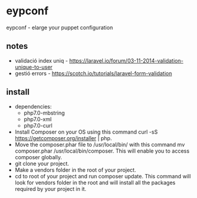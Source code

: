 # eypconf
eypconf - elarge your puppet configuration

## notes

* validació index uniq - https://laravel.io/forum/03-11-2014-validation-unique-to-user
* gestió errors - https://scotch.io/tutorials/laravel-form-validation

## install

* dependencies:
  * php7.0-mbstring
  * php7.0-xml
  * php7.0-curl
* Install Composer on your OS using this command curl -sS https://getcomposer.org/installer | php.
* Move the composer.phar file to /usr/local/bin/ with this command mv composer.phar /usr/local/bin/composer. This will enable you to access composer globally.
* git clone your project.
* Make a vendors folder in the root of your project.
* cd to root of your project and run composer update. This command will look for vendors folder in the root and will install all the packages required by your project in it.
